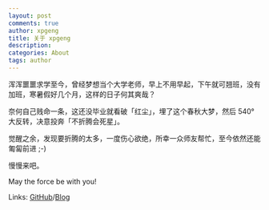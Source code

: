 ```yaml
---
layout: post
comments: true
author: xpgeng
title: 关于 xpgeng
description: 
categories: About
tags: author
---
```


浑浑噩噩求学至今，曾经梦想当个大学老师，早上不用早起，下午就可翘班，没有加班，寒暑假好几个月，这样的日子何其爽哉？

<!--more-->

奈何自己贱命一条，这还没毕业就看破「红尘」，埋了这个春秋大梦，然后 540° 大反转，决意投奔「不折腾会死星」。

觉醒之余，发现要折腾的太多，一度伤心欲绝，所幸一众师友帮忙，至今依然还能匍匐前进 ;-)

慢慢来吧。

May the force be with you!

Links: [GitHub](https://github.com/xpgeng)/[Blog](http://xpgeng.me/) 



